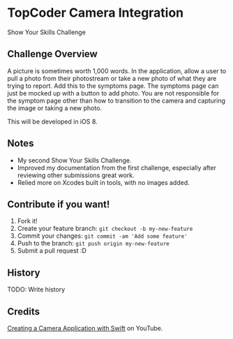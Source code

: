 # TopCoder Camera Integration
Show Your Skills Challenge

## Challenge Overview

A picture is sometimes worth 1,000 words.  In the application, allow a user to pull a photo from their photostream or take a new photo of what they are trying to report.  Add this to the symptoms page.  The symptoms page can just be mocked up with a button to add photo.  You are not responsible for the symptom page other than how to transition to the camera and capturing the image or taking a new photo.

This will be developed in iOS 8.


## Notes

- My second Show Your Skills Challenge.  
- Improved my documentation from the first challenge, especially after reviewing other submissions great work.
- Relied more on Xcodes built in tools, with no images added.



## Contribute if you want!

1. Fork it!
2. Create your feature branch: `git checkout -b my-new-feature`
3. Commit your changes: `git commit -am 'Add some feature'`
4. Push to the branch: `git push origin my-new-feature`
5. Submit a pull request :D

## History

TODO: Write history

## Credits

[Creating a Camera Application with Swift](https://youtu.be/GJFHWsbTvR8) on YouTube.

